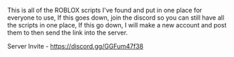 This is all of the ROBLOX scripts I've found and put in one place for everyone to use, If this goes down, join the discord so you can still have all the scripts in one place, If this go down, I will make a new account and post them to then send the link into the server.

Server Invite - https://discord.gg/GGFum47f38
